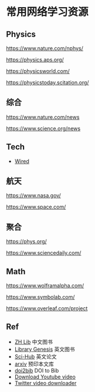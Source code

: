 # 常用网络学习资源

## Physics

https://www.nature.com/nphys/

https://physics.aps.org/

https://physicsworld.com/

https://physicstoday.scitation.org/

## 综合

https://www.nature.com/news

https://www.science.org/news

## Tech

- [Wired](https://www.wired.com/)

## 航天

https://www.nasa.gov/

https://www.space.com/

## 聚合

https://phys.org/

https://www.sciencedaily.com/

## Math

https://www.wolframalpha.com/

https://www.symbolab.com/

https://www.overleaf.com/project

## Ref

- [ZH Lib](https://zh.z-lib.org/) 中文图书
- [Library Genesis](http://libgen.rs/) 英文图书
- [Sci-Hub](https://sci-hub.se/) 英文论文
- [arxiv](https://arxiv.org/) 预印本文库
- [doi2bib](https://www.doi2bib.org/) DOI to Bib
- [Download Youtube video](https://ssyoutube.com/en43/youtube-video-downloader)
- [Twitter video downloader](https://twittervideodownloader.com/)
